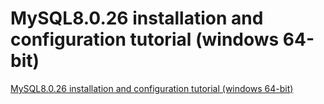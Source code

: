 # MySQL8.0.26 installation and configuration tutorial (windows 64-bit)
[MySQL8.0.26 installation and configuration tutorial (windows 64-bit)](https://aiwithcloud.com/2022/09/16/mysql8-0-26_installation_and_configuration_tutorial_windows_64_bit/)
